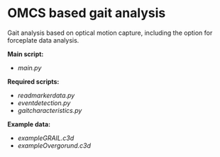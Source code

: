 # OMCS based gait analysis
Gait analysis based on optical motion capture, including the option for forceplate data analysis.


**Main script:**
- *main.py*


**Required scripts:**
- *readmarkerdata.py*
- *eventdetection.py*
- *gaitcharacteristics.py*


**Example data:**
- *exampleGRAIL.c3d*
- *exampleOvergorund.c3d*
